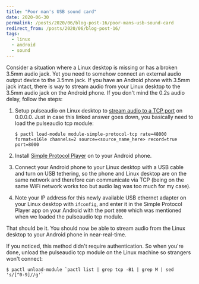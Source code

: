 ```yaml
---
title: "Poor man's USB sound card"
date: 2020-06-30
permalink: /posts/2020/06/blog-post-16/poor-mans-usb-sound-card
redirect_from: /posts/2020/06/blog-post-16/
tags:
  - linux
  - android
  - sound
---
```


Consider a situation where a Linux desktop is missing or has a broken 3.5mm audio jack. Yet you need to somehow
connect an external audio output device to the 3.5mm jack. If you have an Android phone with 3.5mm jack intact,
there is way to stream audio from your Linux desktop to the 3.5mm audio jack on the Android phone. If you don't
mind the 0.2s audio delay, follow the steps:

1. Setup pulseaudio on Linux desktop to [stream audio to a TCP port](https://superuser.com/a/750324/693992) on
   0.0.0.0. Just in case this linked answer goes down, you basically need to load the pulseaudio tcp module:
   ```
   $ pactl load-module module-simple-protocol-tcp rate=48000 format=s16le channels=2 source=<source_name_here> record=true port=8000
   ```

2. Install [Simple Protocol Player](https://play.google.com/store/apps/details?id=com.kaytat.simpleprotocolplayer)
   on to your Android phone.

3. Connect your Android phone to your Linux desktop with a USB cable and turn on USB tethering, so the phone
   and Linux desktop are on the same network and therefore can communicate via TCP (being on the same WiFi network
   works too but audio lag was too much for my case).

4. Note your IP address for this newly available USB ethernet adapter on your Linux desktop with `ifconfig`, and
   enter it in the Simple Protocol Player app on your Android with the port `8000` which was mentioned
   when we loaded the pulseaudio tcp module.

That should be it. You should now be able to stream audio from the Linux desktop to your Android phone in
near-real-time.

If you noticed, this method didn't require authentication. So when you're done, unload the pulseaudio tcp module
on the Linux machine so strangers won't connect:
```
$ pactl unload-module `pactl list | grep tcp -B1 | grep M | sed 's/[^0-9]//g'`
```
